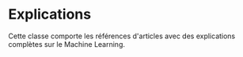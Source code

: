 # Explications

Cette classe comporte les références d'articles avec des explications complètes sur le Machine Learning.
